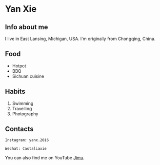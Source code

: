 # Yan Xie

## Info about me

I live in East Lansing, Michigan, USA. I'm originally from Chongqing, China.

## Food
- Hotpot
- BBQ
- Sichuan cuisine

## Habits
1. Swimming
2. Travelling
3. Photography

## Contacts

```
Instagram: yanx.2016
```
```
Wechat: Castaliaxie
```

You can also find me on YouTube [Jimu](https://www.youtube.com/channel/UCIzdKaXpyDC3R_8O-IakMQg?view_as=subscriber).

